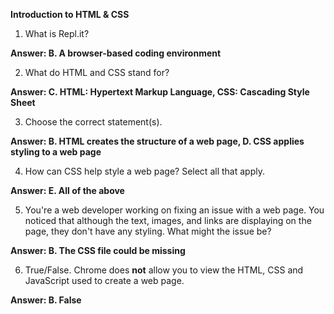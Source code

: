 **Introduction to HTML & CSS**

1. What is Repl.it? 

**Answer: B. A browser-based coding environment**

2. What do HTML and CSS stand for?

**Answer: C. HTML: Hypertext Markup Language, CSS: Cascading Style Sheet**

3. Choose the correct statement(s).

**Answer: B. HTML creates the structure of a web page, D. CSS applies styling to a web page**

4. How can CSS help style a web page? Select all that apply.

**Answer: E. All of the above**

5. You're a web developer working on fixing an issue with a web page. You noticed that although the text, images, and links are displaying on the page, they don't have any styling. What might the issue be?

**Answer: B. The CSS file could be missing**

6. True/False. Chrome does **not** allow you to view the HTML, CSS and JavaScript used to create a web page.

**Answer: B. False**
